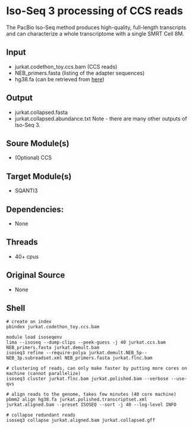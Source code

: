 # Iso-Seq 3 processing of CCS reads
The PacBio Iso-Seq method produces high-quality, full-length transcripts and can characterize a whole transcriptome with a single SMRT Cell 8M.

## Input
- jurkat.codethon_toy.ccs.bam (CCS reads)
- NEB_primers.fasta (listing of the adapter sequences)
- hg38.fa (can be retrieved from [here](ftp://ftp.ebi.ac.uk/pub/databases/gencode/Gencode_human/release_36/GRCh38.primary_assembly.genome.fa.gz))

## Output
- jurkat.collapsed.fasta
- jurkat.collapsed.abundance.txt
Note - there are many other outputs of Iso-Seq 3.

## Soure Module(s)
- (Optional) CCS

## Target Module(s)
- SQANTI3

## Dependencies: 
- None

## Threads
- 40+ cpus

## Original Source
- None

## Shell
```
# create an index
pbindex jurkat.codethon_toy.ccs.bam

module load isoseqenv
lima --isoseq --dump-clips --peek-guess -j 40 jurkat.ccs.bam NEB_primers.fasta jurkat.demult.bam
isoseq3 refine --require-polya jurkat.demult.NEB_5p--NEB_3p.subreadset.xml NEB_primers.fasta jurkat.flnc.bam

# clustering of reads, can only make faster by putting more cores on machine (cannot parallelize)
isoseq3 cluster jurkat.flnc.bam jurkat.polished.bam --verbose --use-qvs

# align reads to the genome, takes few minutes (40 core machine)
pbmm2 align hg38.fa jurkat.polished.transcriptset.xml jurkat.aligned.bam --preset ISOSEQ --sort -j 40 --log-level INFO

# collapse redundant reads
isoseq3 collapse jurkat.aligned.bam jurkat.collapsed.gff
```
